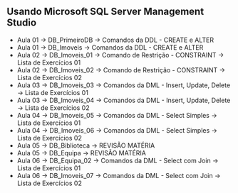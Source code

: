 ## Usando Microsoft SQL Server Management Studio

- Aula 01 -> DB_PrimeiroDB -> Comandos da DDL - CREATE e ALTER
- Aula 01 -> DB_Imoveis -> Comandos da DDL - CREATE e ALTER
- Aula 02 -> DB_Imoveis_01 -> Comando de Restrição - CONSTRAINT -> Lista de Exercícios 01
- Aula 02 -> DB_Imoveis_02 -> Comando de Restrição - CONSTRAINT -> Lista de Exercícios 02
- Aula 03 -> DB_Imoveis_03 -> Comandos da DML - Insert, Update, Delete -> Lista de Exercícios 01
- Aula 03 -> DB_Imoveis_04 -> Comandos da DML - Insert, Update, Delete -> Lista de Exercícios 02
- Aula 04 -> DB_Imoveis_05 -> Comandos da DML - Select Simples -> Lista de Exercícios 01
- Aula 04 -> DB_Imoveis_06 -> Comandos da DML - Select Simples -> Lista de Exercícios 02
- Aula 05 -> DB_Biblioteca -> REVISÃO MATÉRIA
- Aula 05 -> DB_Equipa -> REVISÃO MATÉRIA
- Aula 06 -> DB_Equipa_02 -> Comandos da DML - Select com Join -> Lista de Exercícios 01
- Aula 06 -> DB_Imoveis_07 -> Comandos da DML - Select com Join -> Lista de Exercícios 02


